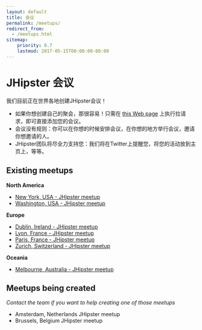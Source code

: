 ```yaml
---
layout: default
title: 会议
permalink: /meetups/
redirect_from:
  - /meetups.html
sitemap:
    priority: 0.7
    lastmod: 2017-05-15T00:00:00-00:00
---
```


# <i class="fa fa-meetup "></i> JHipster 会议

我们目前正在世界各地创建JHipster会议！

- 如果你想创建自己的聚会，那很容易！只需在 [this Web page](https://github.com/jhipster/jhipster.github.io/blob/master/pages/meetups.md) 上执行拉请求，即可直接添加您的会议。
- 会议没有规则：你可以在你想的时候安排会议，在你想的地方举行会议，邀请你想邀请的人。
- JHipster团队将尽全力支持您：我们将在Twitter上提醒您，将您的活动放到主页上，等等。

## Existing meetups

**North America**

- [New York, USA - JHipster meetup](https://www.meetup.com/JHipster-NYC/)
- [Washington, USA - JHipster meetup](https://www.meetup.com/JHipster-DC/)

**Europe**

- [Dublin, Ireland - JHipster meetup](https://www.meetup.com/JHipsterDublin/)
- [Lyon, France - JHipster meetup](https://www.meetup.com/JHipster-Lyon/)
- [Paris, France - JHipster meetup](https://www.meetup.com/JHipster-User-Group/)
- [Zurich, Switzerland - JHipster meetup](https://www.meetup.com/JHipster/)

**Oceania**

- [Melbourne, Australia - JHipster meetup](https://www.meetup.com/fr-FR/jHipster-Melbourne/)

## Meetups being created

*Contact the team if you want to help creating one of those meetups*

- Amsterdam, Netherlands JHipster meetup
- Brussels, Belgium JHipster meetup
